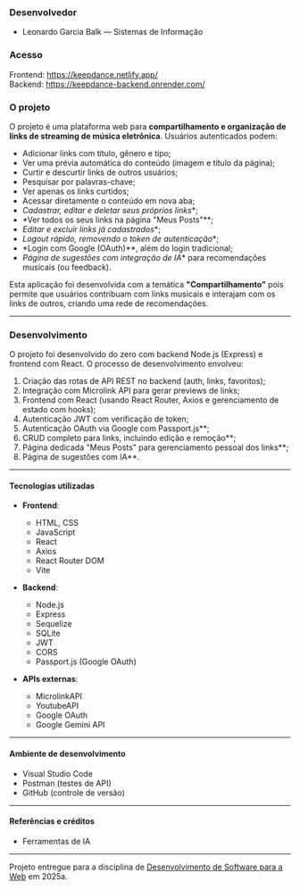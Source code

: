 ### Desenvolvedor

* Leonardo Garcia Balk — Sistemas de Informação

### Acesso

Frontend: https://keepdance.netlify.app/  
Backend: https://keepdance-backend.onrender.com/

### O projeto

O projeto é uma plataforma web para **compartilhamento e organização de links de streaming de música eletrônica**. Usuários autenticados podem:

* Adicionar links com título, gênero e tipo;
* Ver uma prévia automática do conteúdo (imagem e título da página);
* Curtir e descurtir links de outros usuários;
* Pesquisar por palavras-chave;
* Ver apenas os links curtidos;
* Acessar diretamente o conteúdo em nova aba;
* *Cadastrar, editar e deletar seus próprios links**;
* *Ver todos os seus links na página "Meus Posts"**;
* *Editar e excluir links já cadastrados**;
* *Logout rápido, removendo o token de autenticação**;
* *Login com Google (OAuth)**, além do login tradicional;
* *Página de sugestões com integração de IA** para recomendações musicais (ou feedback).

Esta aplicação foi desenvolvida com a temática **"Compartilhamento"** pois permite que usuários contribuam com links musicais e interajam com os links de outros, criando uma rede de recomendações.

---

### Desenvolvimento

O projeto foi desenvolvido do zero com backend Node.js (Express) e frontend com React.
O processo de desenvolvimento envolveu:

1. Criação das rotas de API REST no backend (auth, links, favoritos);
2. Integração com Microlink API para gerar previews de links;
3. Frontend com React (usando React Router, Axios e gerenciamento de estado com hooks);
4. Autenticação JWT com verificação de token;
5. Autenticação OAuth via Google com Passport.js**;
6. CRUD completo para links, incluindo edição e remoção**;
7. Página dedicada "Meus Posts" para gerenciamento pessoal dos links**;
8. Página de sugestões com IA**.

---

#### Tecnologias utilizadas

* **Frontend**:

  * HTML, CSS
  * JavaScript
  * React
  * Axios
  * React Router DOM
  * Vite

* **Backend**:

  * Node.js
  * Express
  * Sequelize
  * SQLite
  * JWT
  * CORS
  * Passport.js (Google OAuth)

* **APIs externas**:

  * MicrolinkAPI
  * YoutubeAPI
  * Google OAuth
  * Google Gemini API

---

#### Ambiente de desenvolvimento

* Visual Studio Code
* Postman (testes de API)
* GitHub (controle de versão)

---

#### Referências e créditos

* Ferramentas de IA

---

Projeto entregue para a disciplina de [Desenvolvimento de Software para a Web](http://github.com/andreainfufsm/elc1090-2025a) em 2025a.
